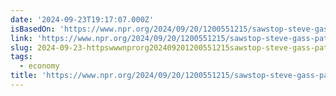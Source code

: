 ```yaml
---
date: '2024-09-23T19:17:07.000Z'
isBasedOn: 'https://www.npr.org/2024/09/20/1200551215/sawstop-steve-gass-patent-cost'
link: 'https://www.npr.org/2024/09/20/1200551215/sawstop-steve-gass-patent-cost'
slug: 2024-09-23-httpswwwnprorg202409201200551215sawstop-steve-gass-patent-cost
tags:
  - economy
title: 'https://www.npr.org/2024/09/20/1200551215/sawstop-steve-gass-patent-cost'
---
```

 
